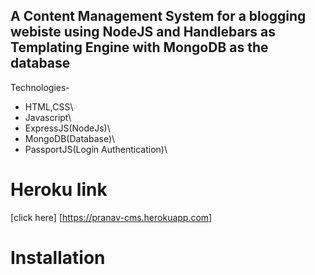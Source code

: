 ## A Content Management System for a blogging webiste using NodeJS and Handlebars as Templating Engine with MongoDB as the database ##

Technologies-
- HTML,CSS\
- Javascript\
- ExpressJS(NodeJs)\
- MongoDB(Database)\
- PassportJS(Login Authentication)\


# Heroku link
[click here] [https://pranav-cms.herokuapp.com]

# Installation 
